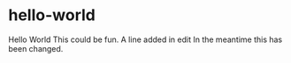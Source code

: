 # hello-world
Hello World
This could be fun.
A line added in edit
In the meantime this has been changed.
